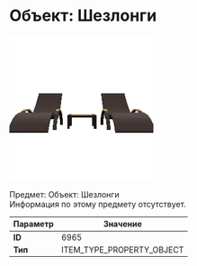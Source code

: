 # Объект: Шезлонги

![Item Image](../img/6965.webp?raw=true)

Предмет: Объект: Шезлонги<br>Информация по этому предмету отсутствует.


| Параметр | Значение |
|----------|----------|
| **ID** | 6965 |
| **Тип** | ITEM_TYPE_PROPERTY_OBJECT |

